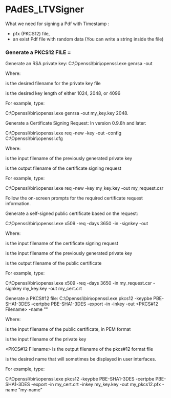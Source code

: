 # PAdES_LTVSigner

What we need for signing a Pdf with Timestamp : 
- pfx (PKCS12) file, 
- an exist Pdf file with random data (You can write a string inside the file)




### Generate a PKCS12 FILE =

Generate an RSA private key:
C:\Openssl\bin\openssl.exe genrsa -out

Where:

is the desired filename for the private key file

is the desired key length of either 1024, 2048, or 4096

For example, type:

C:\Openssl\bin\openssl.exe genrsa -out my_key.key 2048.

Generate a Certificate Signing Request:
In version 0.9.8h and later:

C:\Openssl\bin\openssl.exe req -new -key -out -config C:\Openssl\bin\openssl.cfg

Where:

is the input filename of the previously generated private key

is the output filename of the certificate signing request

For example, type:

C:\Openssl\bin\openssl.exe req -new -key my_key.key -out my_request.csr

Follow the on-screen prompts for the required certificate request information.

Generate a self-signed public certificate based on the request:

C:\Openssl\bin\openssl.exe x509 -req -days 3650 -in -signkey -out

Where:

is the input filename of the certificate signing request

is the input filename of the previously generated private key

is the output filename of the public certificate

For example, type:

C:\Openssl\bin\openssl.exe x509 -req -days 3650 -in my_request.csr -signkey my_key.key -out my_cert.crt

Generate a PKCS#12 file:
C:\Openssl\bin\openssl.exe pkcs12 -keypbe PBE-SHA1-3DES -certpbe PBE-SHA1-3DES -export -in -inkey -out <PKCS#12 Filename> -name ""

Where:

is the input filename of the public certificate, in PEM format

is the input filename of the private key

<PKCS#12 Filename> is the output filename of the pkcs#12 format file

is the desired name that will sometimes be displayed in user interfaces.

For example, type:

C:\Openssl\bin\openssl.exe pkcs12 -keypbe PBE-SHA1-3DES -certpbe PBE-SHA1-3DES -export -in my_cert.crt -inkey my_key.key -out my_pkcs12.pfx -name "my-name"
